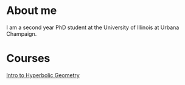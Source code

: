# About me

I am a second year PhD student at the University of Illinois at Urbana Champaign.

# Courses


[Intro to Hyperbolic Geometry](2020-HG/course.html)
